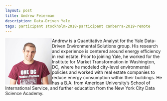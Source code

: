 ```yaml
---
layout: post
title: Andrew Feierman
description: Data-Driven Yale
tags: participant stockholm-2018-participant canberra-2019-remote
---
```

<img align="left" width="150" height="150" src="/events/2018-04-stockholm/people/feiermann_andrew.jpg" alt="Andrew Feiermann"/>Andrew is a Quantitative Analyst for the Yale Data-Driven Environmental Solutions group. His research and experience is centered around energy efficiency in real estate. Prior to joining Yale, he worked for the Institute for Market Transformation in Washington, DC, where he modeled city-level environmental policies and worked with real estate companies to reduce energy consumption within their buildings. He has a B.A. from American University’s School of International Service, and further education from the New York City Data Science Academy.  

<a href="https://twitter.com/AlmostFireman" title="Twitter" target="_blank"
rel="noopener">
  <i class="fa fa-twitter fa-2x" style="color:#4FB3A9"></i>
</a>&nbsp;
<a href="https://github.com/afeierman" title="GitHub" target="_blank" rel="noopener">
  <i class="fa fa-github fa-2x" style="color:#4FB3A9"></i>
</a>